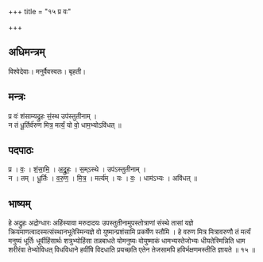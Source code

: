 +++
title = "१५ प्र वः"

+++
## अधिमन्त्रम्
विश्वेदेवाः। मनुर्वैवस्वतः। बृहती।

## मन्त्रः
प्र वः॑ शंसाम्यद्रुहः सं॒स्थ उप॑स्तुतीनाम् ।  
न तं धू॒र्तिर्व॑रुण मित्र॒ मर्त्यं॒ यो वो॒ धाम॒भ्योऽवि॑धत् ॥

## पदपाठः
प्र । वः॒ । शं॒सा॒मि॒ । अ॒द्रु॒हः॒ । स॒म्ऽस्थे । उप॑ऽस्तुतीनाम् ।  
न । तम् । धू॒र्तिः । व॒रु॒ण॒ । मि॒त्र॒ । मर्त्य॑म् । यः । वः॒ । धाम॑ऽभ्यः । अवि॑धत् ॥

## भाष्यम्
हे अद्रुहः अद्रोग्धारः अहिंस्यावा मरुदादयः उपस्तुतीनामुपस्तोत्राणां संस्थे तासां यज्ञे क्रियमाणत्वादस्मत्संस्थानभूतेस्मिन्यज्ञे वो युष्मान्प्रशंसामि प्रकर्षेण स्तौमि । हे वरुण मित्र मित्रावरुणौ तं मर्त्यं मनुष्यं धूर्तिः धूर्वीहिंसार्थः शत्रुभ्योहिंसा तन्नबाधते योमनुष्यः वोयुष्माकं धामभ्यस्तेजोभ्यः धीयतेस्मिन्निति धाम शरीरंवा तेभ्योविधत् विधविधाने हवींषि विदधाति प्रयच्छति एतेन तेजसामपि हविर्भक्षणमस्तीति ज्ञायते ॥ १५ ॥